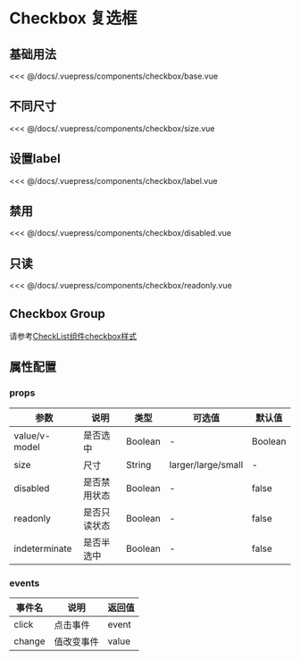 # Checkbox 复选框

## 基础用法
<source-block>
  <checkbox-base />
  <<< @/docs/.vuepress/components/checkbox/base.vue
</source-block>

## 不同尺寸
<source-block>
  <checkbox-size />
  <<< @/docs/.vuepress/components/checkbox/size.vue
</source-block>

## 设置label
<source-block>
  <checkbox-label />
  <<< @/docs/.vuepress/components/checkbox/label.vue
</source-block>

## 禁用
<source-block>
  <checkbox-disabled />
  <<< @/docs/.vuepress/components/checkbox/disabled.vue
</source-block>

## 只读
<source-block>
  <checkbox-readonly />
  <<< @/docs/.vuepress/components/checkbox/readonly.vue
</source-block>

## Checkbox Group
请参考[CheckList组件checkbox样式](check-list.html#checkbox样式)


## 属性配置

### props
| 参数 | 说明    | 类型 | 可选值  | 默认值   |
|---------- |-------- |---------- |-------------  |-------- |
| value/v-model   | 是否选中 | Boolean | - | Boolean |
| size | 尺寸   | String  |  larger/large/small  |  -  |
| disabled   | 是否禁用状态   | Boolean    | - | false   |
| readonly |  是否只读状态  | Boolean   | - | false |
| indeterminate |  是否半选中  | Boolean   | - | false |

### events
| 事件名 | 说明  | 返回值 |
|----- |----- |----- |
| click  | 点击事件  | event  |
| change | 值改变事件   | value |
